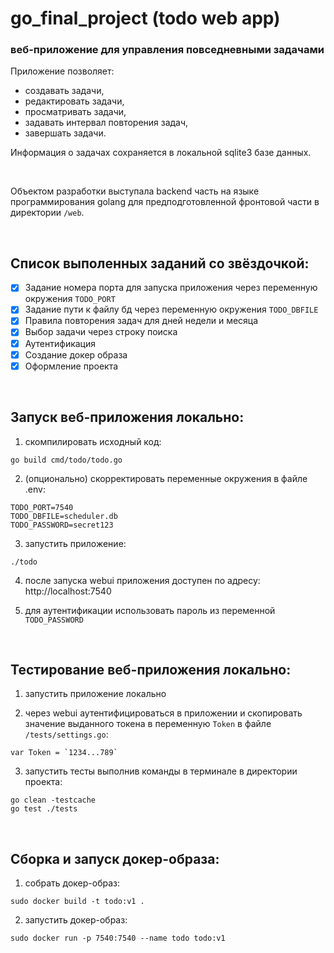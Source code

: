 # go_final_project (todo web app)
### веб-приложение для управления повседневными задачами

Приложение позволяет:
- создавать задачи,
- редактировать задачи,
- просматривать задачи,
- задавать интервал повторения задач,
- завершать задачи.

Информация о задачах сохраняется в локальной sqlite3 базе данных.

<br>

Объектом разработки выступала backend часть на языке программирования golang для предподготовленной фронтовой части в директории `/web`.

<br>

## Список выполенных заданий со звёздочкой:
- [x] Задание номера порта для запуска приложения через переменную окружения `TODO_PORT`
- [x] Задание пути к файлу бд через переменную окружения `TODO_DBFILE`
- [x] Правила повторения задач для дней недели и месяца
- [x] Выбор задачи через строку поиска
- [x] Аутентификация
- [x] Создание докер образа
- [x] Оформление проекта

<br>

## Запуск веб-приложения локально:
1. скомпилировать исходный код:
```
go build cmd/todo/todo.go
```

2. (опционально) скорректировать переменные окружения в файле .env:
```
TODO_PORT=7540
TODO_DBFILE=scheduler.db
TODO_PASSWORD=secret123
```

3. запустить приложение:
```
./todo
```

4. после запуска webui приложения доступен по адресу: http://localhost:7540

5. для аутентификации использовать пароль из переменной `TODO_PASSWORD`

<br>

## Тестирование веб-приложения локально:
1. запустить приложение локально

2. через webui аутентифицироваться в приложении и скопировать значение выданного токена в переменную `Token` в файле `/tests/settings.go`:
```
var Token = `1234...789`
```

3. запустить тесты выполнив команды в терминале в директории проекта:
```
go clean -testcache
go test ./tests
```

<br>

## Сборка и запуск докер-образа:
1. собрать докер-образ:
```
sudo docker build -t todo:v1 .
```

2. запустить докер-образ:
```
sudo docker run -p 7540:7540 --name todo todo:v1
```

